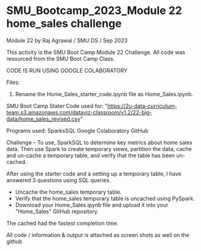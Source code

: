 # SMU_Bootcamp_2023_Module 22 home_sales challenge
Module 22
by  Raj Agrawal / SMU DS / Sep 2023

This activity is the SMU Boot Camp Module 22 Challenge.
All code was resourced from the SMU Boot Camp Class.

CODE IS RUN USING GOOGLE COLABORATORY

Files:
1.	Rename the Home_Sales_starter_code.ipynb file as Home_Sales.ipynb.

SMU Boot Camp Stater Code used for:
"https://2u-data-curriculum-team.s3.amazonaws.com/dataviz-classroom/v1.2/22-big-data/home_sales_revised.csv"

Programs used:
SparksSQL
Google Colaboratory
GitHub 

Challenge – To use, SparkSQL to determine key metrics about home sales data. Then use Spark to create temporary views, partition the data, cache and un-cache a temporary table, and verify that the table has been un-cached.

After using the starter code and a setting up a temporary table, I have answered 3 questions using SQL queries. 
- Uncache the home_sales temporary table.
- Verify that the home_sales temporary table is uncached using PySpark.
- Download your Home_Sales.ipynb file and upload it into your "Home_Sales" GitHub repository.

The cached had the fastest completion time.

All code / information & output is attached as screen shots as well on the github